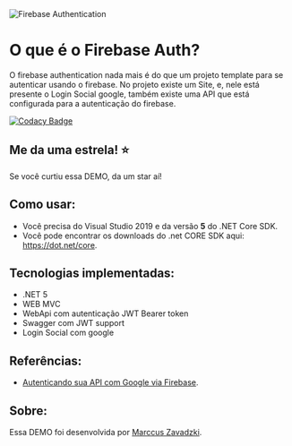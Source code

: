 <img src="https://miro.medium.com/max/1024/1*zTdZMxbTkVdXCOoZlXLnsg.png" alt="Firebase Authentication"> 


O que é o Firebase Auth?
=====================
O firebase authentication nada mais é do que um projeto template para se autenticar usando o firebase. No projeto existe um Site, e, nele está presente o Login Social google, também existe uma API que está configurada para a autenticação do firebase.

[![Codacy Badge](https://app.codacy.com/project/badge/Grade/48a7f3749ddd4c6c9d5010e3f49ac4b4)](https://www.codacy.com/gh/zavadzki72/MZLeilao/dashboard?utm_source=github.com&amp;utm_medium=referral&amp;utm_content=zavadzki72/MZLeilao&amp;utm_campaign=Badge_Grade)

## Me da uma estrela! :star:
Se você curtiu essa DEMO, da um star aí!

## Como usar:
- Você precisa do Visual Studio 2019 e da versão **5** do .NET Core SDK.
- Você pode encontrar os downloads do .net CORE SDK aqui: https://dot.net/core.

## Tecnologias implementadas:

- .NET 5
 - WEB MVC
 - WebApi com autenticação JWT Bearer token
- Swagger com JWT support
- Login Social com google

## Referências:
 - [Autenticando sua API com Google via Firebase](https://balta.io/blog/aspnetcore-3-1-autenticando-sua-api-com-google-via-firebase).

## Sobre:
Essa DEMO foi desenvolvida por [Marccus Zavadzki](https://github.com/zavadzki72).

